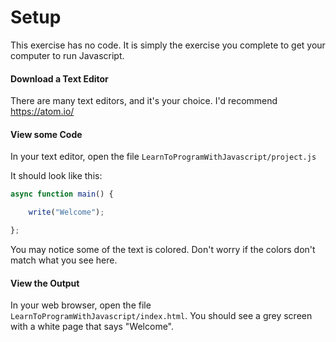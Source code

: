 # Setup

This exercise has no code. It is simply the exercise you complete to get your computer to run Javascript.

#### Download a Text Editor

There are many text editors, and it's your choice. I'd recommend https://atom.io/

#### View some Code

In your text editor, open the file `LearnToProgramWithJavascript/project.js`

It should look like this:
```javascript
async function main() {

    write("Welcome");

};
```
You may notice some of the text is colored. Don't worry if the colors don't match what you see here.

#### View the Output

In your web browser, open the file `LearnToProgramWithJavascript/index.html`. You should see a grey screen with a white page that says "Welcome".
